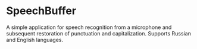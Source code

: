 # SpeechBuffer
A simple application for speech recognition from a microphone and subsequent restoration of punctuation and capitalization. Supports Russian and English languages.
